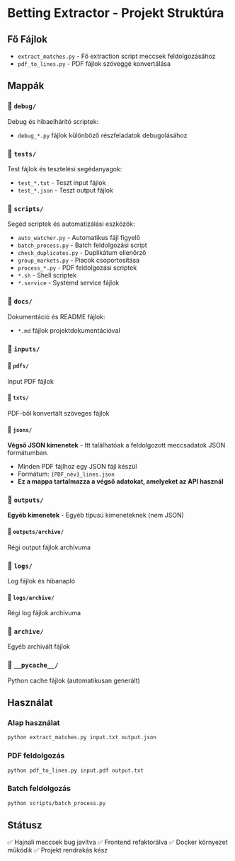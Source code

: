 # Betting Extractor - Projekt Struktúra

## Fő Fájlok

- `extract_matches.py` - Fő extraction script meccsek feldolgozásához
- `pdf_to_lines.py` - PDF fájlok szöveggé konvertálása

## Mappák

### 📁 `debug/`

Debug és hibaelhárító scriptek:

- `debug_*.py` fájlok különböző részfeladatok debugolásához

### 📁 `tests/`

Test fájlok és tesztelési segédanyagok:

- `test_*.txt` - Teszt input fájlok
- `test_*.json` - Teszt output fájlok

### 📁 `scripts/`

Segéd scriptek és automatizálási eszközök:

- `auto_watcher.py` - Automatikus fájl figyelő
- `batch_process.py` - Batch feldolgozási script
- `check_duplicates.py` - Duplikátum ellenőrző
- `group_markets.py` - Piacok csoportosítása
- `process_*.py` - PDF feldolgozási scriptek
- `*.sh` - Shell scriptek
- `*.service` - Systemd service fájlok

### 📁 `docs/`

Dokumentáció és README fájlok:

- `*.md` fájlok projektdokumentációval

### 📁 `inputs/`

#### 📁 `pdfs/`

Input PDF fájlok

#### 📁 `txts/`

PDF-ből konvertált szöveges fájlok

#### 📁 `jsons/`

**Végső JSON kimenetek** - Itt találhatóak a feldolgozott meccsadatok JSON formátumban.

- Minden PDF fájlhoz egy JSON fájl készül
- Formátum: `{PDF_név}_lines.json`
- **Ez a mappa tartalmazza a végső adatokat, amelyeket az API használ**

### 📁 `outputs/`

**Egyéb kimenetek** - Egyéb típusú kimeneteknek (nem JSON)

#### 📁 `outputs/archive/`

Régi output fájlok archívuma

### 📁 `logs/`

Log fájlok és hibanapló

#### 📁 `logs/archive/`

Régi log fájlok archívuma

### 📁 `archive/`

Egyéb archivált fájlok

### 📁 `__pycache__/`

Python cache fájlok (automatikusan generált)

## Használat

### Alap használat

```bash
python extract_matches.py input.txt output.json
```

### PDF feldolgozás

```bash
python pdf_to_lines.py input.pdf output.txt
```

### Batch feldolgozás

```bash
python scripts/batch_process.py
```

## Státusz

✅ Hajnali meccsek bug javítva
✅ Frontend refaktorálva
✅ Docker környezet működik
✅ Projekt rendrakás kész
